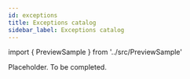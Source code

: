 ```yaml
---
id: exceptions
title: Exceptions catalog
sidebar_label: Exceptions catalog
---
```


import { PreviewSample } from '../src/PreviewSample'

Placeholder. To be completed.

